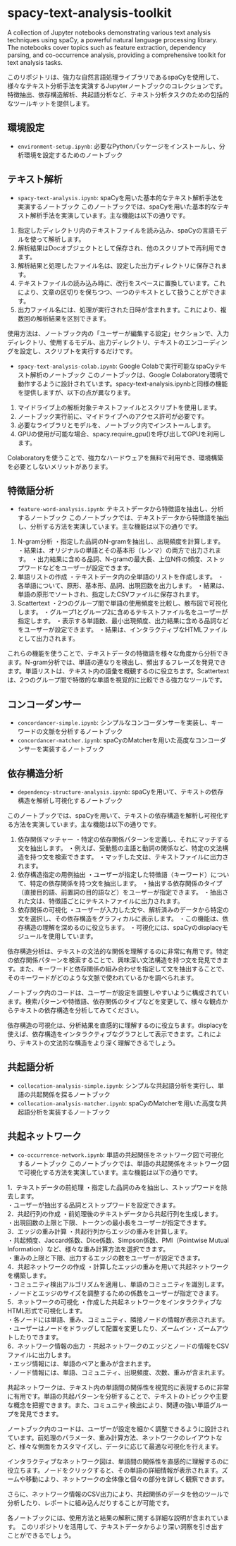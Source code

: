 # spacy-text-analysis-toolkit
A collection of Jupyter notebooks demonstrating various text analysis techniques using spaCy, a powerful natural language processing library. The notebooks cover topics such as feature extraction, dependency parsing, and co-occurrence analysis, providing a comprehensive toolkit for text analysis tasks.

このリポジトリは、強力な自然言語処理ライブラリであるspaCyを使用して、様々なテキスト分析手法を実演するJupyterノートブックのコレクションです。特徴抽出、依存構造解析、共起語分析など、テキスト分析タスクのための包括的なツールキットを提供します。

## 環境設定

- `environment-setup.ipynb`: 必要なPythonパッケージをインストールし、分析環境を設定するためのノートブック

## テキスト解析

- `spacy-text-analysis.ipynb`: spaCyを用いた基本的なテキスト解析手法を実演するノートブック
このノートブックでは、spaCyを用いた基本的なテキスト解析手法を実演しています。主な機能は以下の通りです。

1. 指定したディレクトリ内のテキストファイルを読み込み、spaCyの言語モデルを使って解析します。
2. 解析結果はDocオブジェクトとして保存され、他のスクリプトで再利用できます。
3. 解析結果と処理したファイル名は、設定した出力ディレクトリに保存されます。
4. テキストファイルの読み込み時に、改行をスペースに置換しています。これにより、文章の区切りを保ちつつ、一つのテキストとして扱うことができます。
5. 出力ファイル名には、処理が実行された日時が含まれます。これにより、複数回の解析結果を区別できます。

使用方法は、ノートブック内の「ユーザーが編集する設定」セクションで、入力ディレクトリ、使用するモデル、出力ディレクトリ、テキストのエンコーディングを設定し、スクリプトを実行するだけです。

  
- `spacy-text-analysis-colab.ipynb`: Google Colabで実行可能なspaCyテキスト解析のノートブック
このノートブックは、Google Colaboratory環境で動作するように設計されています。spacy-text-analysis.ipynbと同様の機能を提供しますが、以下の点が異なります。

1. マイドライブ上の解析対象テキストファイルとスクリプトを使用します。
2. ノートブック実行前に、マイドライブへのアクセス許可が必要です。
3. 必要なライブラリとモデルを、ノートブック内でインストールします。
4. GPUの使用が可能な場合、spacy.require_gpu()を呼び出してGPUを利用します。
   
Colaboratoryを使うことで、強力なハードウェアを無料で利用でき、環境構築を必要としないメリットがあります。

## 特徴語分析

- `feature-word-analysis.ipynb`: テキストデータから特徴語を抽出し、分析するノートブック
このノートブックでは、テキストデータから特徴語を抽出し、分析する方法を実演しています。主な機能は以下の通りです。

1. N-gram分析
・指定した品詞のN-gramを抽出し、出現頻度を計算します。
・結果は、オリジナルの単語とその基本形（レンマ）の両方で出力されます。
・出力結果に含める品詞、N-gramの最大長、上位N件の頻度、ストップワードなどをユーザーが設定できます。
2. 単語リストの作成
・テキストデータ内の全単語のリストを作成します。
・各単語について、原形、基本形、品詞、出現回数を出力します。
・結果は、単語の原形でソートされ、指定したCSVファイルに保存されます。
3. Scattertext
・2つのグループ間で単語の使用頻度を比較し、散布図で可視化します。
・グループ1とグループ2に含めるテキストファイル名をユーザーが指定します。
・表示する単語数、最小出現頻度、出力結果に含める品詞などをユーザーが設定できます。
・結果は、インタラクティブなHTMLファイルとして出力されます。

これらの機能を使うことで、テキストデータの特徴語を様々な角度から分析できます。N-gram分析では、単語の連なりを検出し、頻出するフレーズを発見できます。単語リストは、テキスト内の語彙を概観するのに役立ちます。Scattertextは、2つのグループ間で特徴的な単語を視覚的に比較できる強力なツールです。

## コンコーダンサー

- `concordancer-simple.ipynb`: シンプルなコンコーダンサーを実装し、キーワードの文脈を分析するノートブック
- `concordancer-matcher.ipynb`: spaCyのMatcherを用いた高度なコンコーダンサーを実装するノートブック


## 依存構造分析

- `dependency-structure-analysis.ipynb`: spaCyを用いて、テキストの依存構造を解析し可視化するノートブック

このノートブックでは、spaCyを用いて、テキストの依存構造を解析し可視化する方法を実演しています。主な機能は以下の通りです。

1. 依存関係マッチャー
・特定の依存関係パターンを定義し、それにマッチする文を抽出します。
・例えば、受動態の主語と動詞の関係など、特定の文法構造を持つ文を検索できます。
・マッチした文は、テキストファイルに出力されます。
2. 依存構造指定の用例抽出
・ユーザーが指定した特徴語（キーワード）について、特定の依存関係を持つ文を抽出します。
・抽出する依存関係のタイプ（直接目的語、前置詞の目的語など）をユーザーが指定できます。
・抽出された文は、特徴語ごとにテキストファイルに出力されます。
3. 依存関係の可視化
・ユーザーが入力した文や、解析済みのデータから特定の文を選択し、その依存構造をグラフィカルに表示します。
・この機能は、依存構造の理解を深めるのに役立ちます。
・可視化には、spaCyのdisplacyモジュールを使用しています。

依存構造分析は、テキストの文法的な関係を理解するのに非常に有用です。特定の依存関係パターンを検索することで、興味深い文法構造を持つ文を発見できます。また、キーワードと依存関係の組み合わせを指定して文を抽出することで、そのキーワードがどのような文脈で使われているかを調べられます。

ノートブック内のコードは、ユーザーが設定を調整しやすいように構成されています。検索パターンや特徴語、依存関係のタイプなどを変更して、様々な観点からテキストの依存構造を分析してみてください。

依存構造の可視化は、分析結果を直感的に理解するのに役立ちます。displacyを使えば、依存構造をインタラクティブなグラフとして表示できます。これにより、テキストの文法的な構造をより深く理解できるでしょう。

## 共起語分析

- `collocation-analysis-simple.ipynb`: シンプルな共起語分析を実行し、単語の共起関係を探るノートブック
- `collocation-analysis-matcher.ipynb`: spaCyのMatcherを用いた高度な共起語分析を実装するノートブック


## 共起ネットワーク

- `co-occurrence-network.ipynb`: 単語の共起関係をネットワーク図で可視化するノートブック
このノートブックでは、単語の共起関係をネットワーク図で可視化する方法を実演しています。主な機能は以下の通りです。

1．テキストデータの前処理
・指定した品詞のみを抽出し、ストップワードを除去します。  
・ユーザーが抽出する品詞とストップワードを設定できます。  
2．共起行列の作成
・前処理後のテキストデータから共起行列を生成します。  
・出現回数の上限と下限、トークンの最小長をユーザーが指定できます。  
3．エッジの重み計算
・共起行列からエッジの重みを計算します。  
・共起頻度、Jaccard係数、Dice係数、Simpson係数、PMI（Pointwise Mutual Information）など、様々な重み計算方法を選択できます。  
・重みの上限と下限、出力するエッジの数をユーザーが設定できます。  
4．共起ネットワークの作成
・計算したエッジの重みを用いて共起ネットワークを構築します。  
・コミュニティ検出アルゴリズムを適用し、単語のコミュニティを識別します。  
・ノードとエッジのサイズを調整するための係数をユーザーが指定できます。  
5．ネットワークの可視化
・作成した共起ネットワークをインタラクティブなHTML形式で可視化します。  
・各ノードには単語、重み、コミュニティ、隣接ノードの情報が表示されます。  
・ユーザーはノードをドラッグして配置を変更したり、ズームイン・ズームアウトしたりできます。  
6．ネットワーク情報の出力
・共起ネットワークのエッジとノードの情報をCSVファイルに出力します。  
・エッジ情報には、単語のペアと重みが含まれます。  
・ノード情報には、単語、コミュニティ、出現頻度、次数、重みが含まれます。  

共起ネットワークは、テキスト内の単語間の関係性を視覚的に表現するのに非常に有用です。単語の共起パターンを分析することで、テキストのトピックや主要な概念を把握できます。また、コミュニティ検出により、関連の強い単語グループを発見できます。

ノートブック内のコードは、ユーザーが設定を細かく調整できるように設計されています。前処理のパラメータ、重み計算方法、ネットワークのレイアウトなど、様々な側面をカスタマイズし、データに応じて最適な可視化を行えます。

インタラクティブなネットワーク図は、単語間の関係性を直感的に理解するのに役立ちます。ノードをクリックすると、その単語の詳細情報が表示されます。ズームや移動により、ネットワークの全体像と個々の部分を詳しく観察できます。

さらに、ネットワーク情報のCSV出力により、共起関係のデータを他のツールで分析したり、レポートに組み込んだりすることが可能です。



各ノートブックには、使用方法と結果の解釈に関する詳細な説明が含まれています。
このリポジトリを活用して、テキストデータからより深い洞察を引き出すことができるでしょう。
